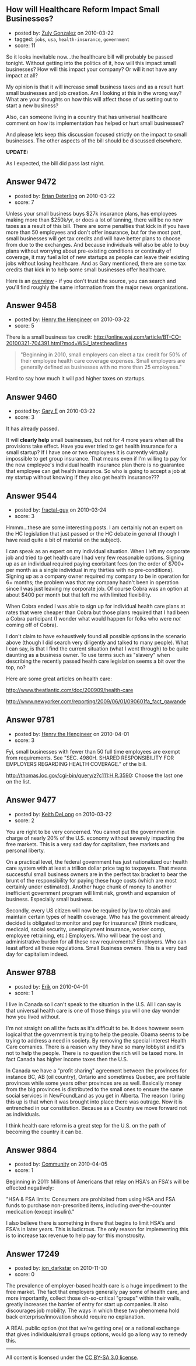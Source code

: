 ## How will Healthcare Reform Impact Small Businesses?

- posted by: [Zuly Gonzalez](https://stackexchange.com/users/-1/2692-zuly-gonzalez) on 2010-03-22
- tagged: `jobs`, `usa`, `health-insurance`, `government`
- score: 11

So it looks inevitable now…the healthcare bill will probably be passed tonight. Without getting into the politics of it, how will this impact small businesses? How will this impact your company? Or will it not have any impact at all?

My opinion is that it will increase small business taxes and as a result hurt small businesses and job creation. Am I looking at this in the wrong way? What are your thoughts on how this will affect those of us setting out to start a new business?

Also, can someone living in a country that has universal healthcare comment on how its implementation has helped or hurt small businesses?

And please lets keep this discussion focused strictly on the impact to small businesses. The other aspects of the bill should be discussed elsewhere.

**UPDATE:**

As I expected, the bill did pass last night.


## Answer 9472

- posted by: [Brian Deterling](https://stackexchange.com/users/-1/496-brian-deterling) on 2010-03-22
- score: 7

<p>Unless your small business buys $27k insurance plans, has employees making more than $250k/yr, or does a lot of tanning, there will be no new taxes as a result of this bill. There are some penalties that kick in if you have more than 50 employees and don't offer insurance, but for the most part, small businesses will get tax credits and will have better plans to choose from due to the exchanges. And because individuals will also be able to buy plans without worrying about pre-existing conditions or continuity of coverage, it may fuel a lot of new startups as people can leave their existing jobs without losing healthcare. And as Gary mentioned, there are some tax credits that kick in to help some small businesses offer healthcare.</p>

<p>Here is an <a href="http://www.whitehouse.gov/administration/eop/cea/Health-Care-Reform-and-Small-Businesses" rel="nofollow">overview</a> - if you don't trust the source, you can search and you'll find roughly the same information from the major news organizations.</p>



## Answer 9458

- posted by: [Henry the Hengineer](https://stackexchange.com/users/-1/1692-henry-the-hengineer) on 2010-03-22
- score: 5

There is a small business tax credit: http://online.wsj.com/article/BT-CO-20100321-704391.html?mod=WSJ_latestheadlines

> "Beginning in 2010, small employers
> can elect a tax credit for 50% of
> their employee health care coverage
> expenses. Small employers are
> generally defined as businesses with
> no more than 25 employees."

Hard to say how much it will pad higher taxes on startups.


## Answer 9460

- posted by: [Gary E](https://stackexchange.com/users/-1/2587-gary-e) on 2010-03-22
- score: 3

It has already passed. 

It will **clearly help** small businesses, but not for 4 more years when all the provisions take effect. Have you ever tried to get health insurance for a small startup? If I have one or two employees it is currently virtually impossible to get group insurance. That means even if I'm willing to pay for the new employee's individual health insurance plan there is no guarantee that employee can get health insurance. So who is going to accept a job at my startup without knowing if they also get health insurance???




## Answer 9544

- posted by: [fractal-guy](https://stackexchange.com/users/-1/2274-fractal-guy) on 2010-03-24
- score: 3

Hmmm...these are some interesting posts. I am certainly not an expert on the HC legislation that just passed or the HC debate in general (though I have read quite a bit of material on the subject). 

I can speak as an expert on my individual situation. When I left my corporate job and tried to get health care I had very few reasonable options. Signing up as an individual required paying exorbitant fees (on the order of $700+ per month as a single individual in my thirties with no pre-conditions). Signing up as a company owner required my company to be in operation for 6+ months; the problem was that my company hadn't been in operation since I was just leaving my corporate job. Of course Cobra was an option at about $400 per month but that left me with limited flexibility. 

When Cobra ended I was able to sign up for individual health care plans at rates that were cheaper than Cobra but those plans required that I had been a Cobra participant (I wonder what would happen for folks who were _not_ coming off of Cobra). 

I don't claim to have exhaustively found all possible options in the scenario above (though I did search very diligently and talked to many people). What I can say, is that I find the current situation (what I went through) to be quite daunting as a business owner. To use terms such as "slavery" when describing the recently passed health care legislation seems a bit over the top, no?

Here are some great articles on health care: 

http://www.theatlantic.com/doc/200909/health-care

http://www.newyorker.com/reporting/2009/06/01/090601fa_fact_gawande




## Answer 9781

- posted by: [Henry the Hengineer](https://stackexchange.com/users/-1/1692-henry-the-hengineer) on 2010-04-01
- score: 3

Fyi, small businesses with fewer than 50 full time employees are exempt from requirements. See "SEC. 4980H. SHARED RESPONSIBILITY FOR EMPLOYERS REGARDING HEALTH COVERAGE." of the bill. 

http://thomas.loc.gov/cgi-bin/query/z?c111:H.R.3590:
Choose the last one on the list.


## Answer 9477

- posted by: [Keith DeLong](https://stackexchange.com/users/-1/888-keith-delong) on 2010-03-22
- score: 2

You are right to be very concerned. You cannot put the government in charge of nearly 20% of the U.S. economy without severely impacting the free markets. This is a very sad day for capitalism, free markets and personal liberty.

On a practical level, the federal government has just nationalized our health care system with at least a trillion dollar price tag to taxpayers. That means successful small business owners are in the perfect tax bracket to bear the brunt of the responsibility for paying these huge costs (which are most certainly under estimated). Another huge chunk of money to another inefficient government program will limit risk, growth and expansion of business. Especially small business.

Secondly, every US citizen will now be required by law to obtain and maintain certain types of health coverage. Who has the government already decided is obligated to monitor and pay for insurance? (think medicare, medicaid, social security, unemployment insurance, worker comp, employee retraining, etc.) Employers. Who will bear the cost and administrative burden for all these new requirements? Employers. Who can least afford all these regulations. Small Business owners. This is a very bad day for capitalism indeed.




## Answer 9788

- posted by: [Erik](https://stackexchange.com/users/-1/2988-erik) on 2010-04-01
- score: 1

I live in Canada so I can't speak to the situation in the U.S. All I can say is that universal health care is one of those things you will one day wonder how you lived without.

I'm not straight on all the facts as it's difficult to be. It does however seem logical that the government is trying to help the people. Obama seems to be trying to address a need in society. By removing the special interest Health Care comanies. There is a reason why they have so many lobbyist and it's not to help the people. There is no question the rich will be taxed more. In fact Canada has higher income taxes then the U.S.

In Canada we have a "profit sharing" agreement between the provinces for instance BC, AB (oil country), Ontario and sometimes Quebec, are profitable provinces while some years other provinces are as well. Basically money from the big provinces is distributed to the small ones to ensure the same social services in NewFoundLand as you get in Alberta. The reason I bring this up is that when it was brought into place there was outrage. Now it is entrenched in our constitution. Because as a Country we move forward not as individuals. 

I think health care reform is a great step for the U.S. on the path of becoming the country it can be.



## Answer 9864

- posted by: [Community](https://stackexchange.com/users/-1/-1-community) on 2010-04-05
- score: 1

Beginning in 2011: Millions of Americans that relay on HSA's an FSA's will be effected negatively:

"HSA & FSA limits: Consumers are prohibited from using HSA and FSA funds to purchase non-prescribed items, including over-the-counter medication (except insulin)."

I also believe there is something in there that begins to limit HSA's and FSA's in later years. This is ludicrous. The only reason for implementing this is to increase tax revenue to help pay for this monstrosity.


## Answer 17249

- posted by: [jon_darkstar](https://stackexchange.com/users/-1/5717-jon-darkstar) on 2010-11-30
- score: 0

The prevalence of employer-based health care is a huge impediment to the free market.  The fact that employers generally pay some of health care, and more importantly, collect those oh-so-critical "groups" within their walls, greatly increases the barrier of entry for start up companies.  It also discourages job mobility.  The ways in which these two phenomena hold back enterprise/innovation should require no explanation.

A REAL public option (not that we're getting one) or a national exchange that gives individuals/small groups options, would go a long way to remedy this.



---

All content is licensed under the [CC BY-SA 3.0 license](https://creativecommons.org/licenses/by-sa/3.0/).
